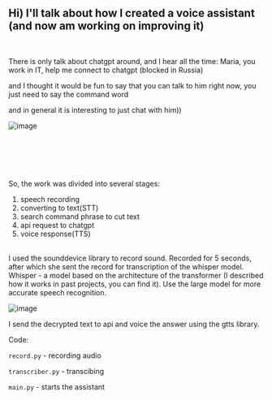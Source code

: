 ## Hi) I'll talk about how I created a voice assistant (and now am working on improving it)

<br>

There is only talk about chatgpt around, and I hear all the time: Maria, you work in IT, help me connect to chatgpt (blocked in Russia)

and I thought it would be fun to say that you can talk to him right now, you just need to say the command word

and in general it is interesting to just chat with him))

![image](https://user-images.githubusercontent.com/109607272/236424584-fd57aa9c-ce5c-4fd2-88eb-8ecdca4e4fb5.png)


<br><br>
---------------------------------------------------------
So, the work was divided into several stages: 
1. speech recording
2. converting to text(STT)
3. search command phrase to cut text
4. api request to chatgpt
5. voice response(TTS)
<br><br>


I used the sounddevice library to record sound. Recorded for 5 seconds, after which she sent the record for transcription of the whisper model.
Whisper - a model based on the architecture of the transformer (I described how it works in past projects, you can find it). Use the large model for more accurate speech recognition.

![image](https://user-images.githubusercontent.com/109607272/236423588-cbcc38b9-5aa7-4727-8306-7c37137fc99a.png)

I send the decrypted text to api and voice the answer using the gtts library.

Code:

`record.py` - recording audio

`transcriber.py` - transcibing

`main.py` - starts the assistant

